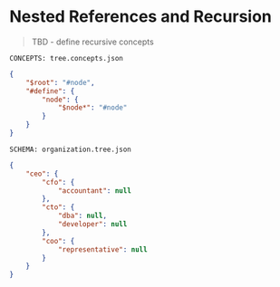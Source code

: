 # Nested References and Recursion

> TBD - define recursive concepts

`CONCEPTS: tree.concepts.json`

```json
{
    "$root": "#node",
    "#define": {
        "node": {
            "$node*": "#node"
        }
    }
}
```

`SCHEMA: organization.tree.json`

```json
{
    "ceo": {
        "cfo": {
            "accountant": null
        },
        "cto": {
            "dba": null,
            "developer": null
        },
        "coo": {
            "representative": null
        }
    }
}
```
